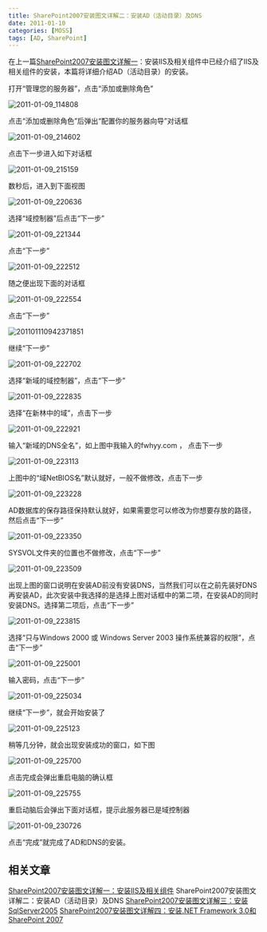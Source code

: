 ```yaml
---
title: SharePoint2007安装图文详解二：安装AD（活动目录）及DNS
date: 2011-01-10
categories: [MOSS]
tags: [AD, SharePoint]
---
```


在上一篇[SharePoint2007安装图文详解一](http://blog.fwhyy.com/2011/01/iis-install/)：安装IIS及相关组件中已经介绍了IIS及相关组件的安装，本篇将详细介绍AD（活动目录）的安装。

打开“管理您的服务器”，点击“添加或删除角色”

![2011-01-09_114808](http://oec2003.qiniudn.com/2011-01-09_114808.gif)

点击“添加或删除角色”后弹出“配置你的服务器向导”对话框

![2011-01-09_214602](http://oec2003.qiniudn.com/2011-01-09_214602.gif)

点击下一步进入如下对话框

![2011-01-09_215159](http://oec2003.qiniudn.com/2011-01-09_215159.gif)

数秒后，进入到下面视图

![2011-01-09_220636](http://oec2003.qiniudn.com/2011-01-09_220636.gif)

选择“域控制器”后点击“下一步”

![2011-01-09_221344](http://oec2003.qiniudn.com/2011-01-09_221344.gif)

点击“下一步”

![2011-01-09_222512](http://oec2003.qiniudn.com/2011-01-09_222512.gif)

随之便出现下面的对话框

![2011-01-09_222554](http://oec2003.qiniudn.com/2011-01-09_222554.gif)

点击“下一步”

![201101110942371851](http://oec2003.qiniudn.com/201101110942371851.gif)

继续“下一步”

![2011-01-09_222702](http://oec2003.qiniudn.com/2011-01-09_222702.gif)

选择“新域的域控制器”，点击“下一步”

![2011-01-09_222835](http://oec2003.qiniudn.com/2011-01-09_222835.gif)

选择“在新林中的域”，点击下一步

![2011-01-09_222921](http://oec2003.qiniudn.com/2011-01-09_222921.gif)

输入“新域的DNS全名”，如上图中我输入的fwhyy.com ， 点击下一步

![2011-01-09_223113](http://oec2003.qiniudn.com/2011-01-09_223113.gif)

上图中的“域NetBIOS名”默认就好，一般不做修改，点击下一步

![2011-01-09_223228](http://oec2003.qiniudn.com/2011-01-09_223228.gif)

AD数据库的保存路径保持默认就好，如果需要您可以修改为你想要存放的路径，然后点击“下一步”

![2011-01-09_223350](http://oec2003.qiniudn.com/2011-01-09_223350.gif)

SYSVOL文件夹的位置也不做修改，点击“下一步”

![2011-01-09_223509](http://oec2003.qiniudn.com/2011-01-09_223509.gif)

出现上图的窗口说明在安装AD前没有安装DNS，当然我们可以在之前先装好DNS再安装AD，此次安装中我选择的是选择上图对话框中的第二项，在安装AD的同时安装DNS。选择第二项后，点击“下一步”

![2011-01-09_223815](http://oec2003.qiniudn.com/2011-01-09_223815.gif)

选择“只与Windows 2000 或 Windows Server 2003 操作系统兼容的权限”，点击“下一步”

![2011-01-09_225001](http://oec2003.qiniudn.com/2011-01-09_225001.gif)

输入密码，点击“下一步”

![2011-01-09_225034](http://oec2003.qiniudn.com/2011-01-09_225034.gif)

继续“下一步”，就会开始安装了

![2011-01-09_225123](http://oec2003.qiniudn.com/2011-01-09_225123.gif)

稍等几分钟，就会出现安装成功的窗口，如下图

![2011-01-09_225700](http://oec2003.qiniudn.com/2011-01-09_225700.gif)

点击完成会弹出重启电脑的确认框

![2011-01-09_225755](http://oec2003.qiniudn.com/2011-01-09_225755.gif)

重启动脑后会弹出下面对话框，提示此服务器已是域控制器

![2011-01-09_230726](http://oec2003.qiniudn.com/2011-01-09_230726.gif)

点击“完成”就完成了AD和DNS的安装。

## 相关文章

[SharePoint2007安装图文详解一：安装IIS及相关组件](http://blog.fwhyy.com/2011/01/iis-install/)
SharePoint2007安装图文详解二：安装AD（活动目录）及DNS
[SharePoint2007安装图文详解三：安装SqlServer2005](http://blog.fwhyy.com/2011/01/install-sqlserver2005/)
[SharePoint2007安装图文详解四：安装.NET Framework 3.0和SharePoint 2007](http://blog.fwhyy.com/2011/01/installation-of-the-net-framework-3-0-and-sharepoint-2007/)


